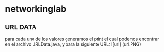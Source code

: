 # networkinglab
## URL DATA
para cada uno de los valores generamos el print el cual podemos encontrar en el archivo URLData.java, y para la siguiente URL:
![url] (url.PNG)
